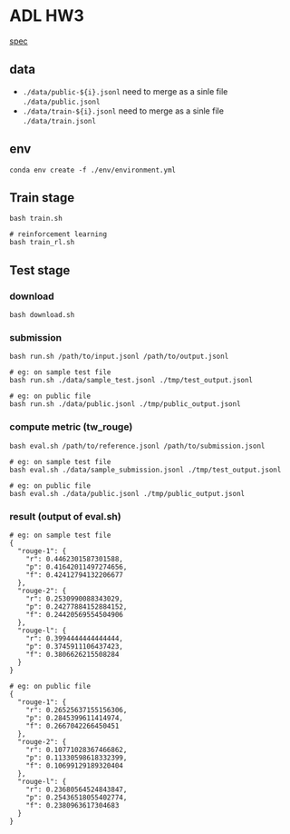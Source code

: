 # ADL HW3

[spec](./spec.pdf)

## data

- `./data/public-${i}.jsonl` need to merge as a sinle file `./data/public.jsonl`
- `./data/train-${i}.jsonl` need to merge as a sinle file `./data/train.jsonl`

## env

```
conda env create -f ./env/environment.yml
```

## Train stage

```
bash train.sh

# reinforcement learning
bash train_rl.sh
```

## Test stage

### download

```
bash download.sh
```

### submission

```
bash run.sh /path/to/input.jsonl /path/to/output.jsonl

# eg: on sample test file
bash run.sh ./data/sample_test.jsonl ./tmp/test_output.jsonl

# eg: on public file
bash run.sh ./data/public.jsonl ./tmp/public_output.jsonl
```

### compute metric (tw_rouge)

```
bash eval.sh /path/to/reference.jsonl /path/to/submission.jsonl

# eg: on sample test file
bash eval.sh ./data/sample_submission.jsonl ./tmp/test_output.jsonl

# eg: on public file
bash eval.sh ./data/public.jsonl ./tmp/public_output.jsonl
```

### result (output of eval.sh)

```
# eg: on sample test file
{
  "rouge-1": {
    "r": 0.4462301587301588,
    "p": 0.41642011497274656,
    "f": 0.42412794132206677
  },
  "rouge-2": {
    "r": 0.2530990088343029,
    "p": 0.24277884152884152,
    "f": 0.24420569554504906
  },
  "rouge-l": {
    "r": 0.3994444444444444,
    "p": 0.3745911106437423,
    "f": 0.3806626215508284
  }
}

# eg: on public file
{
  "rouge-1": {
    "r": 0.26525637155156306,
    "p": 0.2845399611414974,
    "f": 0.2667042266450451
  },
  "rouge-2": {
    "r": 0.10771028367466862,
    "p": 0.11330598618332399,
    "f": 0.10699129189320404
  },
  "rouge-l": {
    "r": 0.23680564524843847,
    "p": 0.25436518055402774,
    "f": 0.2380963617304683
  }
}
```

